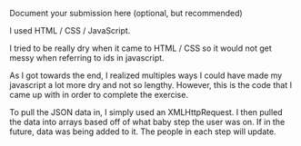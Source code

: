Document your submission here (optional, but recommended)

I used HTML / CSS / JavaScript.

I tried to be really dry when it came to HTML / CSS so it would not get messy when referring to ids in javascript.

As I got towards the end, I realized multiples ways I could have made my javascript a lot more dry and not so lengthy. However, this is the code that I came up with in order to complete the exercise.

To pull the JSON data in, I simply used an XMLHttpRequest. I then pulled the data into arrays based off of what baby step the user was on. If in the future, data was being added to it. The people in each step will update.
